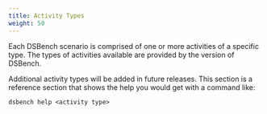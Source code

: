 ```yaml
---
title: Activity Types
weight: 50
---
```


Each DSBench scenario is comprised of one or more activities of a specific type. The types of activities available are provided by the version of DSBench.

Additional activity types will be added in future releases. This section is a reference section that shows the help you would get with a command like:

    dsbench help <activity type>
